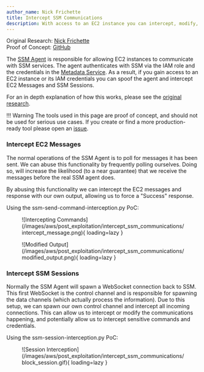 ```yaml
---
author_name: Nick Frichette
title: Intercept SSM Communications
description: With access to an EC2 instance you can intercept, modify, and spoof SSM communications.
---
```


Original Research: [Nick Frichette](https://frichetten.com/blog/ssm-agent-tomfoolery/)  
Proof of Concept: [GitHub](https://github.com/Frichetten/ssm-agent-research)

The [SSM Agent](https://github.com/aws/amazon-ssm-agent) is responsible for allowing EC2 instances to communicate with SSM services. The agent authenticates with SSM via the IAM role and the credentials in the [Metadata Service](/aws/general-knowledge/intro_metadata_service/). As a result, if you gain access to an EC2 instance or its IAM credentials you can spoof the agent and intercept EC2 Messages and SSM Sessions.

For an in depth explanation of how this works, please see the [original research](https://frichetten.com/blog/ssm-agent-tomfoolery/). 

!!! Warning
    The tools used in this page are proof of concept, and should not be used for serious use cases. If you create or find a more production-ready tool please open an [issue](https://github.com/Hacking-the-Cloud/hackingthe.cloud/issues).

### Intercept EC2 Messages
The normal operations of the SSM Agent is to poll for messages it has been sent. We can abuse this functionality by frequently polling ourselves. Doing so, will increase the likelihood (to a near guarantee) that we receive the messages before the real SSM agent does.

By abusing this functionality we can intercept the EC2 messages and response with our own output, allowing us to force a "Success" response.

Using the ssm-send-command-interception.py PoC:

<figure markdown>
  ![Intercepting Commands](/images/aws/post_exploitation/intercept_ssm_communications/intercept_message.png){ loading=lazy }
</figure>

<figure markdown>
  ![Modified Output](/images/aws/post_exploitation/intercept_ssm_communications/modified_output.png){ loading=lazy }
</figure>

### Intercept SSM Sessions
Normally the SSM Agent will spawn a WebSocket connection back to SSM. This first WebSocket is the control channel and is responsible for spawning the data channels (which actually process the information). Due to this setup, we can spawn our own control channel and intercept all incoming connections. This can allow us to intercept or modify the communications happening, and potentially allow us to intercept sensitive commands and credentials.

Using the ssm-session-interception.py PoC:

<figure markdown>
  ![Session Interception](/images/aws/post_exploitation/intercept_ssm_communications/block_session.gif){ loading=lazy }
</figure>
